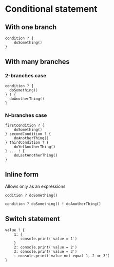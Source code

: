 # Conditional statement
## With one branch
```
condition ? {
    doSomething()
}
```

## With many branches
### 2-branches case
```
condition ? {
  doSomething()
} ! {
  doAnotherThing()
}
```

### N-branches case
```
firstcondition ? {
    doSomething()
} secondCondition ? {
    doAnotherThing()
} thirdCondition ? {
    doYetAnotherThing()
} ... ! {
    doLastAnotherThing()
}
```

## Inline form
Allows only as an expressions
```
codition ? doSomething()
```
```
condition ? doSomething() ! doAnotherThing()
```

## Switch statement
```
value ? {
    1: {
       console.print('value = 1')
    }
    2: console.print('value = 2')
    3: console.print('value = 3')
    : console.print('value not equal 1, 2 or 3')
}
```
